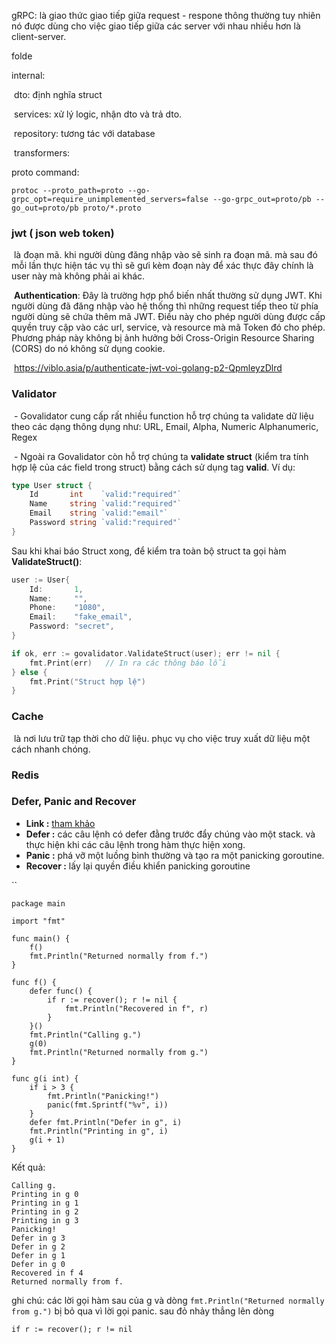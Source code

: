 

gRPC:  là giao thức giao tiếp giữa request - respone thông thường tuy nhiên nó được dùng cho việc giao tiếp giữa các server với nhau nhiều hơn là client-server.

folde

internal:

​	dto: định nghĩa struct

​	services: xử lý logic, nhận dto và trả dto.

​	repository: tương tác với database

​	transformers: 

proto command:

 `protoc --proto_path=proto --go-grpc_opt=require_unimplemented_servers=false --go-grpc_out=proto/pb --go_out=proto/pb proto/*.proto`





### jwt ( json web token)

​	là đoạn mã. khi người dùng đăng nhập vào sẽ sinh ra đoạn mã. mà sau đó mỗi lần thực hiện tác vụ thì sẽ gưi kèm đoạn này để xác thực đây chính là user này mà không phải ai khác.

​	**Authentication**: Đây là trường hợp phổ biến nhất thường sử dụng JWT. Khi người dùng đã đăng nhập vào hệ thống thì những request tiếp theo từ phía người dùng sẽ chứa thêm mã JWT. Điều này cho phép người dùng được cấp quyền truy cập vào các url, service, và resource mà mã Token đó cho phép. Phương pháp này không bị ảnh hưởng bởi Cross-Origin Resource Sharing (CORS) do nó không sử dụng cookie.

​	https://viblo.asia/p/authenticate-jwt-voi-golang-p2-QpmleyzDlrd

### Validator

​	\- Govalidator cung cấp rất nhiều function hỗ trợ chúng ta validate dữ liệu theo các dạng thông dụng như: URL, Email, Alpha, Numeric Alphanumeric, Regex

​	\- Ngoài ra Govalidator còn hỗ trợ chúng ta **validate struct** (kiểm tra tính hợp lệ của các field trong struct) bằng cách sử dụng tag **valid**. Ví dụ: 	

```go
type User struct {
	Id       int    `valid:"required"`
	Name     string `valid:"required"`
	Email    string `valid:"email"`
	Password string `valid:"required"`
}
```

Sau khi khai báo Struct xong, để kiểm tra toàn bộ struct ta gọi hàm **ValidateStruct()**: 

```go
user := User{
    Id:       1,
	Name:     "",
	Phone:    "1080",
	Email:    "fake_email",
	Password: "secret",
}

if ok, err := govalidator.ValidateStruct(user); err != nil {
	fmt.Print(err)   // In ra các thông báo lỗi
} else {
	fmt.Print("Struct hợp lệ")
}
```

### Cache

​	là nơi lưu trữ tạp thời cho dữ liệu. phục vụ cho việc truy xuất dữ liệu một cách nhanh chóng.



### Redis



### Defer, Panic and Recover

+ **Link :** [tham khảo](https://go.dev/blog/defer-panic-and-recover)
+ **Defer :**  các câu lệnh có defer đằng trước đẩy chúng vào một stack. và thực hiện khi các câu lệnh trong hàm thực hiện xong.
+ **Panic :** phá vỡ một luồng bình thường và tạo ra một panicking goroutine.
+ **Recover :**  lấy lại quyền điều khiển panicking goroutine

``

```
package main

import "fmt"

func main() {
    f()
    fmt.Println("Returned normally from f.")
}

func f() {
    defer func() {
        if r := recover(); r != nil {
            fmt.Println("Recovered in f", r)
        }
    }()
    fmt.Println("Calling g.")
    g(0)
    fmt.Println("Returned normally from g.")
}

func g(i int) {
    if i > 3 {
        fmt.Println("Panicking!")
        panic(fmt.Sprintf("%v", i))
    }
    defer fmt.Println("Defer in g", i)
    fmt.Println("Printing in g", i)
    g(i + 1)
}
```

Kết quả:

```
Calling g.
Printing in g 0
Printing in g 1
Printing in g 2
Printing in g 3
Panicking!
Defer in g 3
Defer in g 2
Defer in g 1
Defer in g 0
Recovered in f 4
Returned normally from f.
```

ghi chú: các lời gọi hàm sau của g và dòng `fmt.Println("Returned normally from g.")` bị bỏ qua vì lời gọi panic. sau đỏ nhảy thẳng lên dòng

`if r := recover(); r != nil`

